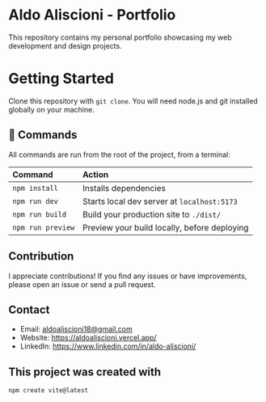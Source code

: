 # Aldo Aliscioni - Portfolio

This repository contains my personal portfolio showcasing my web development and design projects.

# Getting Started

Clone this repository with `git clone`. You will need node.js and git installed globally on your machine.

## 🧞 Commands

All commands are run from the root of the project, from a terminal:

| Command                   | Action                                           |
| :------------------------ | :----------------------------------------------- |
| `npm install`             | Installs dependencies                            |
| `npm run dev`             | Starts local dev server at `localhost:5173`      |
| `npm run build`           | Build your production site to `./dist/`          |
| `npm run preview`         | Preview your build locally, before deploying     |

## Contribution

I appreciate contributions! If you find any issues or have improvements, please open an issue or send a pull request.

## Contact

- Email: aldoaliscioni18@gmail.com
- Website: https://aldoaliscioni.vercel.app/
- LinkedIn: https://www.linkedin.com/in/aldo-aliscioni/

## This project was created with

```sh
npm create vite@latest
```